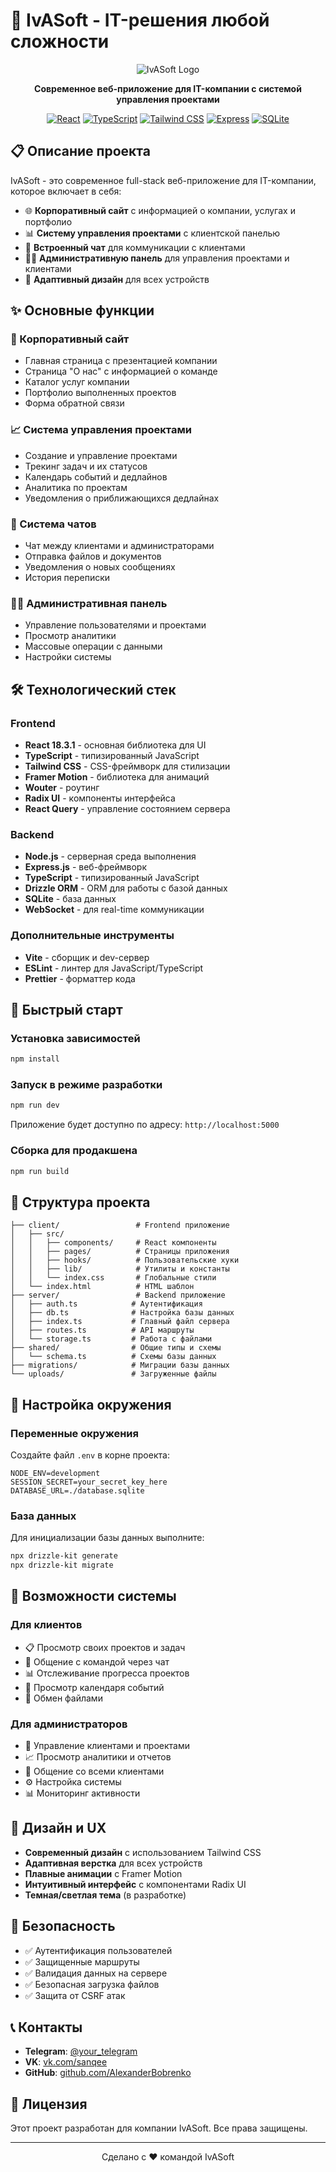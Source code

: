# 🚀 IvASoft - IT-решения любой сложности

<div align="center">

![IvASoft Logo](https://images.unsplash.com/photo-1551434678-e076c223a692?ixlib=rb-4.0.3&ixid=MnwxMjA3fDB8MHxwaG90by1wYWdlfHx8fGVufDB8fHx8&auto=format&fit=crop&w=400&h=200)

**Современное веб-приложение для IT-компании с системой управления проектами**

[![React](https://img.shields.io/badge/React-18.3.1-blue.svg)](https://reactjs.org/)
[![TypeScript](https://img.shields.io/badge/TypeScript-5.0-blue.svg)](https://www.typescriptlang.org/)
[![Tailwind CSS](https://img.shields.io/badge/Tailwind-3.0-38B2AC.svg)](https://tailwindcss.com/)
[![Express](https://img.shields.io/badge/Express-4.21.2-green.svg)](https://expressjs.com/)
[![SQLite](https://img.shields.io/badge/SQLite-3.0-blue.svg)](https://www.sqlite.org/)

</div>

## 📋 Описание проекта

IvASoft - это современное full-stack веб-приложение для IT-компании, которое включает в себя:

- 🌐 **Корпоративный сайт** с информацией о компании, услугах и портфолио
- 📊 **Систему управления проектами** с клиентской панелью
- 💬 **Встроенный чат** для коммуникации с клиентами
- 👨‍💼 **Административную панель** для управления проектами и клиентами
- 📱 **Адаптивный дизайн** для всех устройств

## ✨ Основные функции

### 🏢 Корпоративный сайт
- Главная страница с презентацией компании
- Страница "О нас" с информацией о команде
- Каталог услуг компании
- Портфолио выполненных проектов
- Форма обратной связи

### 📈 Система управления проектами
- Создание и управление проектами
- Трекинг задач и их статусов
- Календарь событий и дедлайнов
- Аналитика по проектам
- Уведомления о приближающихся дедлайнах

### 💬 Система чатов
- Чат между клиентами и администраторами
- Отправка файлов и документов
- Уведомления о новых сообщениях
- История переписки

### 👨‍💼 Административная панель
- Управление пользователями и проектами
- Просмотр аналитики
- Массовые операции с данными
- Настройки системы

## 🛠 Технологический стек

### Frontend
- **React 18.3.1** - основная библиотека для UI
- **TypeScript** - типизированный JavaScript
- **Tailwind CSS** - CSS-фреймворк для стилизации
- **Framer Motion** - библиотека для анимаций
- **Wouter** - роутинг
- **Radix UI** - компоненты интерфейса
- **React Query** - управление состоянием сервера

### Backend
- **Node.js** - серверная среда выполнения
- **Express.js** - веб-фреймворк
- **TypeScript** - типизированный JavaScript
- **Drizzle ORM** - ORM для работы с базой данных
- **SQLite** - база данных
- **WebSocket** - для real-time коммуникации

### Дополнительные инструменты
- **Vite** - сборщик и dev-сервер
- **ESLint** - линтер для JavaScript/TypeScript
- **Prettier** - форматтер кода

## 🚀 Быстрый старт

### Установка зависимостей
```bash
npm install
```

### Запуск в режиме разработки
```bash
npm run dev
```

Приложение будет доступно по адресу: `http://localhost:5000`

### Сборка для продакшена
```bash
npm run build
```

## 📁 Структура проекта

```
├── client/                 # Frontend приложение
│   ├── src/
│   │   ├── components/     # React компоненты
│   │   ├── pages/          # Страницы приложения
│   │   ├── hooks/          # Пользовательские хуки
│   │   ├── lib/            # Утилиты и константы
│   │   └── index.css       # Глобальные стили
│   └── index.html          # HTML шаблон
├── server/                 # Backend приложение
│   ├── auth.ts            # Аутентификация
│   ├── db.ts              # Настройка базы данных
│   ├── index.ts           # Главный файл сервера
│   ├── routes.ts          # API маршруты
│   └── storage.ts         # Работа с файлами
├── shared/                # Общие типы и схемы
│   └── schema.ts          # Схемы базы данных
├── migrations/            # Миграции базы данных
└── uploads/               # Загруженные файлы
```

## 🔧 Настройка окружения

### Переменные окружения
Создайте файл `.env` в корне проекта:

```env
NODE_ENV=development
SESSION_SECRET=your_secret_key_here
DATABASE_URL=./database.sqlite
```

### База данных
Для инициализации базы данных выполните:

```bash
npx drizzle-kit generate
npx drizzle-kit migrate
```

## 📱 Возможности системы

### Для клиентов
- 📋 Просмотр своих проектов и задач
- 💬 Общение с командой через чат
- 📊 Отслеживание прогресса проектов
- 📅 Просмотр календаря событий
- 📎 Обмен файлами

### Для администраторов
- 👥 Управление клиентами и проектами
- 📈 Просмотр аналитики и отчетов
- 💬 Общение со всеми клиентами
- ⚙️ Настройка системы
- 📊 Мониторинг активности

## 🎨 Дизайн и UX

- **Современный дизайн** с использованием Tailwind CSS
- **Адаптивная верстка** для всех устройств
- **Плавные анимации** с Framer Motion
- **Интуитивный интерфейс** с компонентами Radix UI
- **Темная/светлая тема** (в разработке)

## 🔐 Безопасность

- ✅ Аутентификация пользователей
- ✅ Защищенные маршруты
- ✅ Валидация данных на сервере
- ✅ Безопасная загрузка файлов
- ✅ Защита от CSRF атак

## 📞 Контакты

- **Telegram**: [@your_telegram](https://t.me/your_telegram)
- **VK**: [vk.com/sanqee](https://vk.com/sanqee)
- **GitHub**: [github.com/AlexanderBobrenko](https://github.com/AlexanderBobrenko)

## 📄 Лицензия

Этот проект разработан для компании IvASoft. Все права защищены.

---

<div align="center">
  <p>Сделано с ❤️ командой IvASoft</p>
</div>
